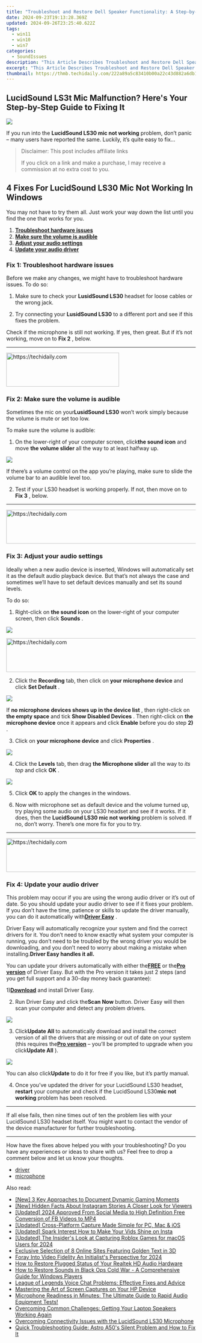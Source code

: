 ```yaml
---
title: "Troubleshoot and Restore Dell Speaker Functionality: A Step-by-Step Guide"
date: 2024-09-23T19:13:28.369Z
updated: 2024-09-26T23:25:40.622Z
tags:
  - win11
  - win10
  - win7
categories:
  - SoundIssues
description: "This Article Describes Troubleshoot and Restore Dell Speaker Functionality: A Step-by-Step Guide"
excerpt: "This Article Describes Troubleshoot and Restore Dell Speaker Functionality: A Step-by-Step Guide"
thumbnail: https://thmb.techidaily.com/222a89a5c83410b00a22c43d882a6db1215cf7d876d04dbe1c258634355223be.jpg
---
```


## LucidSound LS3t Mic Malfunction? Here's Your Step-by-Step Guide to Fixing It

![](https://images.drivereasy.com/wp-content/uploads/2019/01/image-124-1024x974.png)

 If you run into the **LucidSound LS30 mic not working** problem, don’t panic – many users have reported the same. Luckily, it’s quite easy to fix…

>  Disclaimer: This post includes affiliate links
>
>  If you click on a link and make a purchase, I may receive a commission at no extra cost to you.
>

## 4 Fixes For **LucidSound LS30 Mic Not Working** In Windows

 You may not have to try them all. Just work your way down the list until you find the one that works for you.

1. **[Troubleshoot hardware issues](https://tools.techidaily.com/drivereasy/download/)**
2. **[Make sure the volume is audible](https://tools.techidaily.com/drivereasy/download/)**
3. **[Adjust your audio settings](https://tools.techidaily.com/drivereasy/download/)**
4. **[Update your audio driver](https://tools.techidaily.com/drivereasy/download/)**

### Fix 1: Troubleshoot hardware issues

 Before we make any changes, we might have to troubleshoot hardware issues. To do so:

 1) Make sure to check your **LusidSound LS30** headset for loose cables or the wrong jack.

 2) Try connecting your **LusidSound LS30** to a different port and see if this fixes the problem.

 Check if the microphone is still not working. If yes, then great. But if it’s not working, move on to **Fix 2** , below.

---

<!-- affiliate ads begin -->
<a href="https://aligracehair.sjv.io/c/5597632/2047361/19272" target="_top" id="2047361">
  <img src="//a.impactradius-go.com/display-ad/19272-2047361" border="0" alt="https://techidaily.com" width="300" height="90"/>
</a>
<img height="0" width="0" src="https://aligracehair.sjv.io/i/5597632/2047361/19272" style="position:absolute;visibility:hidden;" border="0" />
<!-- affiliate ads end -->

### Fix 2: Make sure the volume is audible

 Sometimes the mic on your**LusidSound LS30** won’t work simply because the volume is mute or set too low.

To make sure the volume is audible:

 1) On the lower-right of your computer screen, click**the sound icon** and move **the volume slider** all the way to at least halfway up.  

![](https://images.drivereasy.com/wp-content/uploads/2019/01/image-138.png)

 If there’s a volume control on the app you’re playing, make sure to slide the volume bar to an audible level too.  

 2) Test if your LS30 headset is working properly. If not, then move on to **Fix 3** , below.

---

<!-- affiliate ads begin -->
<a href="https://appsumo.8odi.net/c/5597632/2075471/7443" target="_top" id="2075471">
  <img src="//a.impactradius-go.com/display-ad/7443-2075471" border="0" alt="https://techidaily.com" width="728" height="90"/>
</a>
<img height="0" width="0" src="https://appsumo.8odi.net/i/5597632/2075471/7443" style="position:absolute;visibility:hidden;" border="0" />
<!-- affiliate ads end -->

### Fix 3: Adjust your audio settings

 Ideally when a new audio device is inserted, Windows will automatically set it as the default audio playback device. But that’s not always the case and sometimes we’ll have to set default devices manually and set its sound levels.

To do so:

 1) Right-click on **the sound icon** on the lower-right of your computer screen, then click **Sounds** .  

![](https://images.drivereasy.com/wp-content/uploads/2019/01/image-139.png)

<!-- affiliate ads begin -->
<a href="https://unicoeye.pxf.io/c/5597632/2134223/18498" target="_top" id="2134223">
  <img src="//a.impactradius-go.com/display-ad/18498-2134223" border="0" alt="https://techidaily.com" width="728" height="90"/>
</a>
<img height="0" width="0" src="https://unicoeye.pxf.io/i/5597632/2134223/18498" style="position:absolute;visibility:hidden;" border="0" />
<!-- affiliate ads end -->

 2) Click the **Recording** tab, then click on **your microphone device** and click **Set Default** .  

![](https://images.drivereasy.com/wp-content/uploads/2019/01/image-140.png)

 If **no microphone devices shows up in the device list** , then right-click on **the empty space** and tick **Show Disabled Devices** . Then right-click on **the microphone device** once it appears and click **Enable** before you do step **2)** .  

 3) Click on **your microphone device** and click **Properties** .  

![](https://images.drivereasy.com/wp-content/uploads/2019/01/image-141.png)

 4) Click the **Levels** tab, then drag **the Microphone slider** all the way to _its top_ and click **OK** .  

![](https://images.drivereasy.com/wp-content/uploads/2019/01/image-137.png)

 5) Click **OK** to apply the changes in the windows.

 6) Now with microphone set as default device and the volume turned up, try playing some audio on your LS30 headset and see if it works. If it does, then the **LucidSound LS30 mic not working** problem is solved. If no, don’t worry. There’s one more fix for you to try.

---

<!-- affiliate ads begin -->
<a href="https://aligracehair.sjv.io/c/5597632/1896546/19272" target="_top" id="1896546">
  <img src="//a.impactradius-go.com/display-ad/19272-1896546" border="0" alt="https://techidaily.com" width="728" height="90"/>
</a>
<img height="0" width="0" src="https://aligracehair.sjv.io/i/5597632/1896546/19272" style="position:absolute;visibility:hidden;" border="0" />
<!-- affiliate ads end -->

### Fix 4: Update your audio driver

 This problem may occur if you are using the wrong audio driver or it’s out of date. So you should update your audio driver to see if it fixes your problem. If you don’t have the time, patience or skills to update the driver manually, you can do it automatically with[**Driver Easy**](https://tools.techidaily.com/drivereasy/download/) .

 Driver Easy will automatically recognize your system and find the correct drivers for it. You don’t need to know exactly what system your computer is running, you don’t need to be troubled by the wrong driver you would be downloading, and you don’t need to worry about making a mistake when installing.**Driver Easy handles it all.**

 You can update your drivers automatically with either the[**FREE**](https://tools.techidaily.com/drivereasy/download/) or the[**Pro version**](https://tools.techidaily.com/drivereasy/download/) of Driver Easy. But with the Pro version it takes just 2 steps (and you get full support and a 30-day money back guarantee):

 1)[**Download**](https://tools.techidaily.com/drivereasy/download/) and install Driver Easy.

 2) Run Driver Easy and click the**Scan Now** button. Driver Easy will then scan your computer and detect any problem drivers.  

![](https://images.drivereasy.com/wp-content/uploads/2019/01/image-142.png)

 3) Click**Update All** to automatically download and install the correct version of all the drivers that are missing or out of date on your system (this requires the[**Pro version**](https://tools.techidaily.com/drivereasy/download/) – you’ll be prompted to upgrade when you click**Update All** ).  

![](https://images.drivereasy.com/wp-content/uploads/2019/01/image-144.png)

 You can also click**Update** to do it for free if you like, but it’s partly manual.

 4) Once you’ve updated the driver for your LucidSound LS30 headset, **restart** your computer and check if the LucidSound LS30**mic not working** problem has been resolved.

---

 If all else fails, then nine times out of ten the problem lies with your  
 LucidSound LS30 headset itself. You might want to contact the vendor of the device manufacturer for further troubleshooting.

---

 How have the fixes above helped you with your troubleshooting? Do you have any experiences or ideas to share with us? Feel free to drop a comment below and let us know your thoughts.

* [driver](https://tools.techidaily.com/drivereasy/download/)
* [microphone](https://tools.techidaily.com/drivereasy/download/)

<ins class="adsbygoogle"
     style="display:block"
     data-ad-format="autorelaxed"
     data-ad-client="ca-pub-7571918770474297"
     data-ad-slot="1223367746"></ins>

<ins class="adsbygoogle"
     style="display:block"
     data-ad-client="ca-pub-7571918770474297"
     data-ad-slot="8358498916"
     data-ad-format="auto"
     data-full-width-responsive="true"></ins>

<span class="atpl-alsoreadstyle">Also read:</span>
<div><ul>
<li><a href="https://digital-screen-recording.techidaily.com/new-3-key-approaches-to-document-dynamic-gaming-moments/"><u>[New] 3 Key Approaches to Document Dynamic Gaming Moments</u></a></li>
<li><a href="https://instagram-videos.techidaily.com/new-hidden-facts-about-instagram-stories-a-closer-look-for-viewers/"><u>[New] Hidden Facts About Instagram Stories A Closer Look for Viewers</u></a></li>
<li><a href="https://facebook-video-content.techidaily.com/updated-2024-approved-from-social-media-to-high-definition-free-conversion-of-fb-videos-to-mp4/"><u>[Updated] 2024 Approved From Social Media to High Definition Free Conversion of FB Videos to MP4</u></a></li>
<li><a href="https://remote-screen-capture.techidaily.com/updated-cross-platform-capture-made-simple-for-pc-mac-and-ios/"><u>[Updated] Cross-Platform Capture Made Simple for PC, Mac & iOS</u></a></li>
<li><a href="https://instagram-videos.techidaily.com/updated-spark-interest-how-to-make-your-vids-shine-on-insta/"><u>[Updated] Spark Interest How to Make Your Vids Shine on Insta</u></a></li>
<li><a href="https://screen-activity-recording.techidaily.com/updated-the-insiders-look-at-capturing-roblox-games-for-macos-users-for-2024/"><u>[Updated] The Insider's Look at Capturing Roblox Games for macOS Users for 2024</u></a></li>
<li><a href="https://extra-lessons.techidaily.com/exclusive-selection-of-8-online-sites-featuring-golden-text-in-3d/"><u>Exclusive Selection of 8 Online Sites Featuring Golden Text in 3D</u></a></li>
<li><a href="https://some-knowledge.techidaily.com/foray-into-video-fidelity-an-initialists-perspective-for-2024/"><u>Foray Into Video Fidelity An Initialist's Perspective for 2024</u></a></li>
<li><a href="https://sound-issues.techidaily.com/how-to-restore-plugged-status-of-your-realtek-hd-audio-hardware/"><u>How to Restore Plugged Status of Your Realtek HD Audio Hardware</u></a></li>
<li><a href="https://sound-issues.techidaily.com/how-to-restore-sounds-in-black-ops-cold-war-a-comprehensive-guide-for-windows-players/"><u>How to Restore Sounds in Black Ops Cold War - A Comprehensive Guide for Windows Players</u></a></li>
<li><a href="https://sound-issues.techidaily.com/league-of-legends-voice-chat-problems-effective-fixes-and-advice/"><u>League of Legends Voice Chat Problems: Effective Fixes and Advice</u></a></li>
<li><a href="https://techno-recovery.techidaily.com/mastering-the-art-of-screen-captures-on-your-hp-device/"><u>Mastering the Art of Screen Captures on Your HP Device</u></a></li>
<li><a href="https://sound-issues.techidaily.com/microphone-readiness-in-minutes-the-ultimate-guide-to-rapid-audio-equipment-tests/"><u>Microphone Readiness in Minutes: The Ultimate Guide to Rapid Audio Equipment Tests!</u></a></li>
<li><a href="https://sound-issues.techidaily.com/overcoming-common-challenges-getting-your-laptop-speakers-working-again/"><u>Overcoming Common Challenges: Getting Your Laptop Speakers Working Again</u></a></li>
<li><a href="https://sound-issues.techidaily.com/overcoming-connectivity-issues-with-the-lucidsound-ls30-microphone/"><u>Overcoming Connectivity Issues with the LucidSound LS30 Microphone</u></a></li>
<li><a href="https://sound-issues.techidaily.com/quick-troubleshooting-guide-astro-a50s-silent-problem-and-how-to-fix-it/"><u>Quick Troubleshooting Guide: Astro A50's Silent Problem and How to Fix It</u></a></li>
</ul></div>

